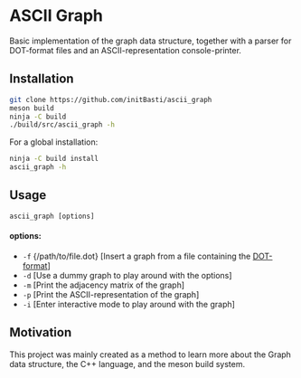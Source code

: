 # ASCII Graph

Basic implementation of the graph data structure, together with a parser for DOT-format files and an ASCII-representation console-printer.

## Installation

```bash
git clone https://github.com/initBasti/ascii_graph
meson build
ninja -C build
./build/src/ascii_graph -h
```

For a global installation:
```bash
ninja -C build install
ascii_graph -h
```

## Usage

`ascii_graph [options]`

#### options:
+ `-f` {/path/to/file.dot} [Insert a graph from a file containing the [DOT-format](https://www.graphviz.org/doc/info/lang.html)]
+ `-d` [Use a dummy graph to play around with the options]
+ `-m` [Print the adjacency matrix of the graph]
+ `-p` [Print the ASCII-representation of the graph]
+ `-i` [Enter interactive mode to play around with the graph]

## Motivation

This project was mainly created as a method to learn more about the Graph data structure, the C++ language, and the meson build system.
